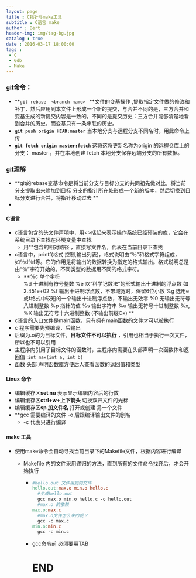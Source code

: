 ```yaml
---
layout: page
title : C指针与make工具
subtitle : C语言 make
author : Bert
header-img: img/tag-bg.jpg
catalog : true
date : 2016-03-17 18:00:00
tags :
 - C
 - Gdb
 - Make
---
```

### git命令：

- **`git rebase  <branch name> ` **文件的变基操作  ,提取指定文件做的修改和补丁，然后应用到本文件上形成一个新的提交，与合并不同的是，三方合并和变基生成的新提交内容是一致的，不同的是提交历史：三方合并能够清楚地看到合并的历史，而变基只有一条串联的历史。
- **`git push origin HEAD:master`** 当本地分支与远程分支不同名时，用此命令上传
- **` git fetch origin master:fetch `** 这将这将更新名称为origin 的远程仓库上的分支： master ，并在本地创建 fetch 本地分支保存远端分支的所有数据。

### git理解

- **git的rebase变基命令是将当前分支与目标分支的共同祖先做对比，将当前 分支提取出来附加到目标 分支的指针所在处形成一个新的版本，然后切换到目标分支进行合并，将指针移动过去 **
- 

#### C语言

- c语言包含的头文件声明中，用<>括起来表示操作系统已经预装的库，它会在系统目录下查找在环境变量中查找
  - 用""包含的相对路径 ，直接写文件名，代表在当前目录下查找
- c语言中，printf(格式 控制,输出列表)，格式说明由“％”和格式字符组成，如％d％f等。它的作用是将输出的数据转换为指定的格式输出。格式说明总是由“％”字符开始的。不同类型的数据用不同的格式字符。 
  - **%c            单个字符  
       %d              十进制有符号整数 
        %e             以“科学记数法”的形式输出十进制的浮点数  如2.451e+02
        %f              输出十进制浮点数，不带域宽时，保留6位小数
        %g             选用e或f格式中较短的一个输出十进制浮点数，不输出无效零
        %0             无输出无符号八进制整数
        %p             指针的值
        %s              输出字符串
        %u             输出无符号十进制整数 
        %x, %X          输出无符号十六进制整数 (不输出前缀Ox) **
- c语言的入口文件是main函数，只有拥有main函数的文件才可以被执行
- c 程序需要先预编译，后输出
- 后缀为.o的为目标文件，**目标文件不可以执行** ，引用也相当于执行一次文件，所以也不可以引用
- 主程序内引用了目标文件的函数时，主程序内需要在头部声明一次函数体和返回值 :`int max(int a, int b)`
- 函数 头部 声明函数库方便后人查看函数的返回值和类型

#### Linux 命令

- 编辑缓存区**set nu**  表示显示编辑内容后的行数
- 编辑缓存区**ctrl+w+上下箭头**   切换双开文件的光标
- 编辑缓存区**sp 加文件名** 打开或创建 另一个文件
- **gcc 需要编译的文件  -o 后跟编译输出文件的别名
  - -c 代表只进行编译

#### make 工具

- 使用make命令会自动寻找当前目录下的Makefile文件，根据内容进行编译

  - Makefile 内的文件采用递归的方法，直到所有的文件命令找齐后，才会开始执行

    - ```makefile
      #hello.out 文件用到的文件
      hello.out:max.o min.o hello.c
      	#生成hello.out
      	gcc max.o min.o hello.c -o hello.out
      	#max.o 的依赖
      max.o:max.c
      	#max.o文件怎么来的呢？
      	gcc -c max.c
      min.o:min.c
      	gcc -c min.c
      ```

    - gcc命令前 必须要用TAB 
    
      # 																			END

